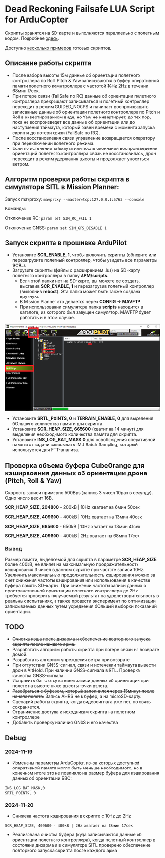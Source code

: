 # Dead Reckoning Failsafe LUA Script for ArduCopter
Скрипты хранятся на SD-карте и выполняются параллельно с полетным кодом. Подробнее [здесь](https://ardupilot.org/copter/docs/common-lua-scripts.html "https://ardupilot.org/copter/docs/common-lua-scripts.html").

Доступно [несколько примеров](https://github.com/ArduPilot/ardupilot/tree/master/libraries/AP_Scripting/applets "https://github.com/ArduPilot/ardupilot/tree/master/libraries/AP_Scripting/applets") готовых скриптов.
## Описание работы скрипта
- После набора высоты 15м данные об ориентации полетного контроллера по Roll, Pitch & Yaw записываются в буфер оперативной памяти полетного комнтроллера с частотой ~~10Hz~~ 2Hz в течении 68мин 17сек.
- При потере связи (FailSafe по RC) данные об ориентации полетного контроллера прекращают записываться и полетный контроллер переходит в режим GUIDED_NOGPS и начинает воспроизводить записанные данные об ориентации полетного контроллера по Pitch и Roll в инвертированном виде, но Yaw не инвертирует, до тех пор, пока не воспроизведет все данные об ориентации или до наступления таймаута, который равен времени с момента запуска скрипта до потери связи (FailSafe по RC).
- После восстановления связи управление возвращается оператору при переключении полетного режима.
- Если по истечении таймаута или после окончания воспроизведения ориентаций полетного.контроллера связь не восстановилась, дрон переходит в режим удержания высоты и продолжает уноситься ветром.
## Алгоритм проверки работы скрипта в симуляторе SITL в Mission Planner:
Запуск mavproxy:
`mavproxy --master=tcp:127.0.0.1:5763 --console`

Команды:

Отключение RC:
`param set SIM_RC_FAIL 1`

Отключение GNSS:
`param set SIM_GPS_DISABLE 1`
## Запуск скрипта в прошивке ArduPilot
* Установите **SCR_ENABLE, 1**, чтобы включить скрипты (обновите или перезагрузите полетный контроллер, чтобы увидеть все параметры **SCR_**).
* Загрузите скрипты (файлы с расширением .lua) на SD-карту полетного контроллера в папку **APM/scripts**.
    * Если этой папки нет на SD-карте, вы можете ее создать, выставив **SCR_ENABLE, 1** и перезагрузив полетный контроллер (выполнив **reboot**).
    Эта папка может быть также создана вручную.
    * В Mission Planner это делается через **CONFIG → MAVFTP**
    * При использовании симулятора папка **scripts** находится в каталоге, из которого был запущен симулятор. MAVFTP будет работать и в этом случае.

![alt text](image.png)
* Установите **SRTL_POINTS, 0** и **TERRAIN_ENABLE, 0** для выделения бОльшего количества памяти для скрипта.
* Установите **SCR_HEAP_SIZE, 665600** (хватит на 14 минут) для выделения необходимого количества памяти для скрипта.
* Установите **INS_LOG_BAT_MASK,0** для освобождения оперативной памяти от задачи записывать IMU Batch Sampling, который используется для FTT-анализа.
## Проверка объема буфера CubeOrange для кэширвоания данных об ориентации дрона (Pitch, Roll & Yaw)
Скорость записи примерно 500Bps (запись 3 чисел 10раз в секунду). Одно число весит 16B.

**SCR_HEAP_SIZE, 204800** - 200kB | 10Hz хватает на 6мин 50сек

**SCR_HEAP_SIZE, 409600** - 400kB | 10Hz хватает на 13мин 40сек

**SCR_HEAP_SIZE, 665600** - 650kB | 10Hz хватает на 13мин 41сек

**SCR_HEAP_SIZE, 409600** - 400kB | 2Hz хватает на 68мин 17сек
### Вывод
Размер памяти, выделяемой для скрипта в параметре **SCR_HEAP_SIZE** более 400kB, не влияет на максимальную продолжительность кэширования 3 чисел в данном скрипте при частоте записи 10Hz. Увеличить максимальную продолжительность кэширования можно за счет снижения частоты кэширования или использования в качестве буфера память SD-карты. При снижении частоты записи данных о пространственной ориентации полетного контроллера до 2Hz, требуется проверить получаемый результат на удовлетворительность в реальных испытаниях, а также провести эксперимент по оптимизации записываемых данных путем усреднения бОльшей выборки показаний ориентации.
## TODO
- ~~Очистка кэша после дизарма и обеспечение повторного запуска скрипта после каждого арма.~~
- Разработать алгоритм работы скрипта при потере связи на возврате домой.
- Разработать алгоритм упреждения ветра при возврате
- При отсутствии GNSS-сигнал, связи и истечении таймаута вывести дрон в AltHold. При наличии GNSS-сигнала в RTL. Проверка качества GNSS-сигнала.
- Исправить баг с отсутствием записи данных об ориентации при полете на высоте ниже высоты точки взлета.
- ~~Разобраться с буфером, который заполнился через 15минут после начала полета.~~ Запись AHRS не в буфер, а на microSD-карту.
- Сценарий работы скрипта, когда видеосигнала уже нет, но связь сохраняется.
- Ограничение доступа к исходникам скрипта на полетном контроллере
- Добавить проверку наличия GNSS и его качества
## Debug
### 2024-11-19
- Изменены параметры ArduCopter, из-за которых доступной оперативной памяти могло быть меньше необходимого, но в конечном итоге это не повлияло на размер буфера для кэширования данных об ориентации БВС:
```
INS_LOG_BAT_MASK,0
SRTL_POINTS, 0
```
### 2024-11-20
- Снижена частота кэширования в скрипте с 10Hz до 2Hz
```
SCR_HEAP_SIZE, 409600 - 400kB | 2Hz хватает на 68мин 17сек
```
- Реализована очистка буфера (куда записываются данные об ориентации полетного контроллера), когда полетный контроллер в состоянии дизарма и  в симуляторе SITL проверено обеспечение повторного запуска скрипта после каждого арма